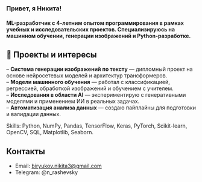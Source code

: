 ###  Привет, я Никита!
#### ML-разработчик с 4-летним опытом программирования в рамках учебных и исследовательских проектов.   Специализируюсь на машинном обучении, генерации изображений и Python-разработке.
## 🚀 Проекты и интересы  
– **Система генерации изображений по тексту** — дипломный проект на основе нейросетевых моделей и архитектур трансформеров.  
– **Модели машинного обучения** — работал с классификацией, регрессией, обработкой изображений и обучением с учителем.  
– **Исследования в области AI** — экспериментирую с генеративными моделями и применением ИИ в реальных задачах.  
– **Автоматизация анализа данных** — создаю пайплайны для подготовки и валидации данных.

Skills: Python, NumPy, Pandas, TensorFlow, Keras, PyTorch, Scikit-learn, OpenCV, SQL, Matplotlib, Seaborn.

## Контакты
- Email: biryukov.nikita3@gmail.com
- Telegram: @n_rashevsky
